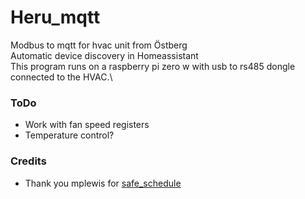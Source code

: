 # Heru_mqtt
Modbus to mqtt for hvac unit from Östberg\
Automatic device discovery in Homeassistant\
This program runs on a raspberry pi zero w with usb to rs485 dongle connected to the HVAC.\


### ToDo
- Work with fan speed registers
- Temperature control?

### Credits
- Thank you mplewis for [safe_schedule](https://gist.github.com/mplewis/8483f1c24f2d6259aef6)
